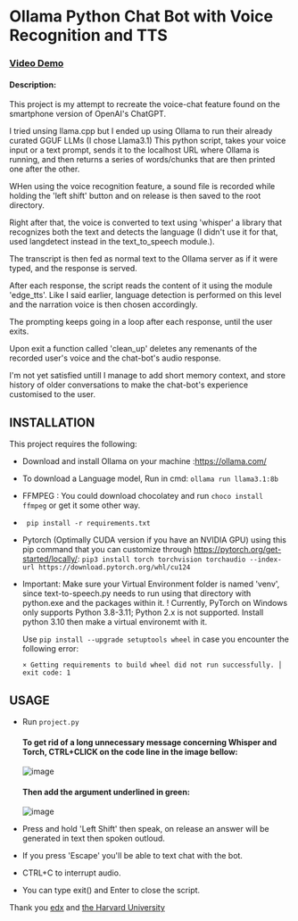 # Ollama Python Chat Bot with Voice Recognition and TTS
### [Video Demo](https://youtu.be/a1BGg6XoiQ8?si=5tQEy0_8Blsf2NFf)
#### Description:
This project is my attempt to recreate the voice-chat feature found on the smartphone version of OpenAI's ChatGPT.

I tried unsing llama.cpp but I ended up using Ollama to run their already curated GGUF LLMs (I chose Llama3.1)
This python script, takes your voice input or a text prompt, sends it to the localhost URL where Ollama is running, and then returns a series of words/chunks that are then printed one after the other.

WHen using the voice recognition feature, a sound file is recorded while holding the 'left shift' button and on release is then saved to the root directory.

Right after that, the voice is converted to text using 'whisper' a library that recognizes both the text and detects the language (I didn't use it for that, used langdetect instead in the text_to_speech module.).

The transcript is then fed as normal text to the Ollama server as if it were typed, and the response is served.

After each response, the script reads the content of it using the module 'edge_tts'. Like I said earlier, language detection is performed on this level and the narration voice is then chosen accordingly.

The prompting keeps going in a loop after each response, until the user exits.

Upon exit a function called 'clean_up' deletes any remenants of the recorded user's voice and the chat-bot's audio response.

I'm not yet satisfied untill I manage to add short memory context, and store history of older conversations to make the chat-bot's experience customised to the user.

## INSTALLATION

This project requires the following:

- Download and install Ollama on your machine :https://ollama.com/
- To download a Language model, Run in cmd: `ollama run llama3.1:8b`
- FFMPEG : You could download chocolatey and run `choco install ffmpeg` or get it some other way.
-  ` pip install -r requirements.txt`
- Pytorch (Optimally CUDA version if you have an NVIDIA GPU) using this pip command that you can customize through https://pytorch.org/get-started/locally/:
    `pip3 install torch torchvision torchaudio --index-url https://download.pytorch.org/whl/cu124`
- Important:
      Make sure your Virtual Environment folder is named 'venv', since text-to-speech.py needs to run using that directory with python.exe and the packages within it.
      ! Currently, PyTorch on Windows only supports Python 3.8-3.11; Python 2.x is not supported.
      Install python 3.10 then make a virtual environemt with it.
      
  Use `pip install --upgrade setuptools wheel` in case you encounter the following error:
  
  `× Getting requirements to build wheel did not run successfully.
  │ exit code: 1`

## USAGE

- Run `project.py`
  #### To get rid of a long unnecessary message concerning Whisper and Torch, CTRL+CLICK on the code line in the image bellow:
  ![image](https://github.com/user-attachments/assets/6184bf20-e385-48ba-a8bf-2dd27e6d753b)
  #### Then add the argument underlined in green:
  ![image](https://github.com/user-attachments/assets/505ce6bc-a31d-40df-a479-a14a9052b876)

- Press and hold 'Left Shift' then speak, on release an answer will be generated in text then spoken outloud.
- If you press 'Escape' you'll be able to text chat with the bot.
- CTRL+C to interrupt audio.
- You can type exit() and Enter to close the script.

Thank you [edx](https://www.edx.org/cs50) and [the Harvard University](https://cs50.harvard.edu/)
